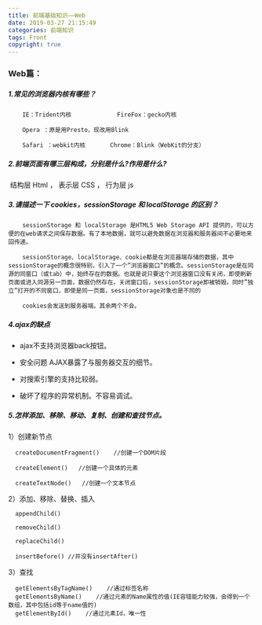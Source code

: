 ```yaml
---
title: 前端基础知识——Web
date: 2019-03-27 21:15:49
categories: 前端知识
tags: Front
copyright: true
---
```


### **Web篇**：

##### 1.常见的浏览器内核有哪些？

```
	IE：Trident内核             FireFox：gecko内核                

	Opera ：原是用Presto，现改用Blink

	Safari ：webkit内核       Chrome：Blink（WebKit的分支）	

```

<!-- more -->

##### 2.前端页面有哪三层构成，分别是什么?作用是什么?

​	结构层 Html    ， 表示层 CSS  ，   行为层 js　

##### 3.请描述一下 cookies，sessionStorage 和 localStorage 的区别？

```
	sessionStorage 和 localStorage 是HTML5 Web Storage API 提供的，可以方便的在web请求之间保存数据。有了本地数据，就可以避免数据在浏览器和服务器间不必要地来回传递。

	sessionStorage、localStorage、cookie都是在浏览器端存储的数据，其中sessionStorage的概念很特别，引入了一个”浏览器窗口”的概念。sessionStorage是在同源的同窗口（或tab）中，始终存在的数据。也就是说只要这个浏览器窗口没有关闭，即使刷新页面或进入同源另一页面，数据仍然存在。关闭窗口后，sessionStorage即被销毁。同时”独立”打开的不同窗口，即使是同一页面，sessionStorage对象也是不同的

 	cookies会发送到服务器端。其余两个不会。
```



##### 4.ajax的缺点

- ajax不支持浏览器back按钮。

- 安全问题 AJAX暴露了与服务器交互的细节。

- 对搜索引擎的支持比较弱。

- 破坏了程序的异常机制。不容易调试。

  

##### 5.怎样添加、移除、移动、复制、创建和查找节点。

1）创建新节点

```
  createDocumentFragment()    //创建一个DOM片段
 
  createElement()   //创建一个具体的元素
 
  createTextNode()   //创建一个文本节点
```

2）添加、移除、替换、插入

```
  appendChild()
 
  removeChild()
 
  replaceChild()
 
  insertBefore() //并没有insertAfter()
```

3）查找

```
  getElementsByTagName()    //通过标签名称
  getElementsByName()    //通过元素的Name属性的值(IE容错能力较强，会得到一个数组，其中包括id等于name值的)
  getElementById()    //通过元素Id，唯一性
```

